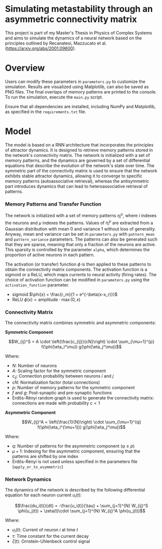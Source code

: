 # Simulating metastability through an asymmetric connectivity matrix

This project is part of my Master's Thesis in Physics of Complex Systems and aims to simulate the dynamics of a neural network based on the principles outlined by Recanatesi, Mazzucato et al. (https://arxiv.org/abs/2001.09600).

# Overview
Users can modify these parameters in `parameters.py` to customize the simulation.
Results are visualized using Matplotlib, can also be saved as PNG files. The final overlaps of memory patterns are printed to the console.
To run the simulation, execute the `main.py` script.

Ensure that all dependencies are installed, including NumPy and Matplotlib, as specified in the `requirements.txt` file.

# Model
The model is based on a RNN architecture that incorporates the principles of attractor dynamics. It is designed to retrieve memory patterns stored in the network's connectivity matrix. The network is initialized with a set of memory patterns, and the dynamics are governed by a set of differential equations that describe the evolution of the network's state over time. The symmetric part of the connectivity matrix is used to ensure that the network exhibits stable attractor dynamics, allowing it to converge to specific memory patterns (autoassociative retrieval), whereas the antisymmetric part introduces dynamics that can lead to heteroassociative retrieval of patterns.

### Memory Patterns and Transfer Function

The network is initialized with a set of memory patterns $\eta_i^\mu$, where $i$ indexes the neurons and $\mu$ indexes the patterns. Values of $\eta_i^\mu$ are extracted from a Gaussian distribution with mean 0 and variance 1 without loss of generality. Anyway, mean and variance can be set in `parameters.py` with `pattern_mean` and `pattern_variance` parameters. The patterns can also be generated such that they are sparse, meaning that only a fraction of the neurons are active. This sparsity is controlled by the parameter `alpha`, which determines the proportion of active neurons in each pattern.

The activation (or transfer) function $\phi$ is then applied to these patterns to obtain the connectivity matrix components.
The activation function is a sigmoid or a ReLU, which maps currents to neural activity (firing rates).
The choice of activation function can be modified in `parameters.py` using the `activation_function` parameter.

- sigmoid
$\phi(x) = \frac{r_m}{1 + e^{-\beta(x-x_r)}}$
- ReLU 
$\phi(x) = \text{amplitude} \cdot \max(0, x)$

### Connectivity Matrix
The connectivity matrix combines symmetric and asymmetric components:

**Symmetric Component**

$$W_{ij}^S = A \cdot \left(\frac{c_{ij}}{cN}\right) \cdot \sum_{\mu=1}^{p} f(\phi(\eta_i^\mu)) g(\phi(\eta_j^\mu))$$

Where:
- $N$: Number of neurons
- $A$: Scaling factor for the symmetric component
- $c_{ij}$: Connection probability between neurons $i$ and $j$
- $cN$: Normalization factor (total connections)
- $p$: Number of memory patterns for the symmetric component
- $f$ and $g$: Post-synaptic and pre-synaptic functions
- Erdős-Rényi random graph is used to generate the connectivity matrix: connections are made with probability $c < 1$


**Asymmetric Component**


$$W_{ij}^A = \left(\frac{1}{N}\right) \cdot \sum_{\mu=1}^{q} f(\phi(\eta_i^{\mu+1})) g(\phi(\eta_j^\mu))$$

Where:
- $q$: Number of patterns for the asymmetric component ($q \leq p$)
- $\mu+1$: Indexing for the asymmetric component, ensuring that the patterns are shifted by one index
- Erdős-Rényi is not used unless specified in the parameters file (`apply_er_to_asymmetric`)

### Network Dynamics

The dynamics of the network is described by the following differential equation for each neuron current $u_i(t)$:

$$\frac{du_i(t)}{dt} = -\frac{u_i(t)}{\tau} + \sum_{j=1}^{N} W_{ij}^S \phi(u_j(t)) + \zeta(t)\cdot \sum_{j=1}^{N} W_{ij}^A \phi(u_j(t))$$

Where:
- $u_i(t)$: Current of neuron $i$ at time $t$
- $\tau$: Time constant for the current decay
- $\zeta(t)$: Ornstein-Uhlenbeck control signal




